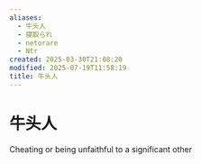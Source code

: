 ```yaml
---
aliases:
  - 牛头人
  - 寝取られ
  - netorare
  - Ntr
created: 2025-03-30T21:08:20
modified: 2025-07-19T11:58:19
title: 牛头人
---
```


# 牛头人

Cheating or being unfaithful to a significant other

